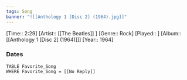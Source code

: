 ```yaml
---
tags: Song  
banner: "![[Anthology 1 [Disc 2] (1964).jpg]]"
---
```

[Time:: 2:29]
[Artist:: [[The Beatles]] ]
[Genre:: Rock]
[Played:: ]
[Album:: [[Anthology 1 [Disc 2] (1964)]]]
[Year:: 1964]
### Dates
````dataview
TABLE Favorite_Song
WHERE Favorite_Song = [[No Reply]]
````
